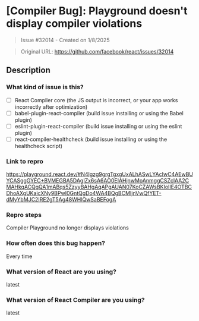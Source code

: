 # [Compiler Bug]: Playground doesn't display compiler violations

> Issue #32014 - Created on 1/8/2025

> Original URL: https://github.com/facebook/react/issues/32014

## Description

### What kind of issue is this?

- [ ] React Compiler core (the JS output is incorrect, or your app works incorrectly after optimization)
- [ ] babel-plugin-react-compiler (build issue installing or using the Babel plugin)
- [ ] eslint-plugin-react-compiler (build issue installing or using the eslint plugin)
- [ ] react-compiler-healthcheck (build issue installing or using the healthcheck script)

### Link to repro

https://playground.react.dev/#N4Igzg9grgTgxgUxALhASwLYAcIwC4AEwBUYCASggGYEC+BVMEGBA5DAgIZx6sA6AO0EIAHjnwMoAnmggCSZclAA2CMAHkqACQgQA1mABqs5ZzyyBAHgAqAPgAUAN07KoCZAWsBKIoIIE4OTBCDhoAXgUKaicXNy9BPwI0GntQgDo4WA4BQgBCMIjnVwQfYET-dMyYbMJC2IRE2gT5Ag48WHlQwSaBEFogA

### Repro steps

Compiler Playground no longer displays violations 

### How often does this bug happen?

Every time

### What version of React are you using?

latest

### What version of React Compiler are you using?

latest
